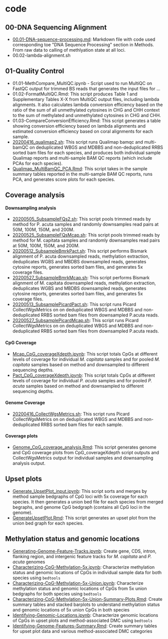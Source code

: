 # code

## 00-DNA Sequencing Alignment
- [00.01-DNA-sequence-processing.md](00.01-DNA-sequence-processing.md): Markdown file with code used corresponding toe "DNA Sequence Processing" section in Methods. From raw data to calling of methlyation state at all loci.
- 00.02-lambda-alignment.sh



## 01-Quality Control
- 01.01-MethCompare_MultiQC.ipynb - Script used to run MultiQC on FastQC output for trimmed BS reads that generates the input files for ...
- 01.02-FormatMultiQC.Rmd:  This script produces Table 1 and Supplementary Tables X-X from MultiQC output files, including lambda alignments. It also calculates lambda conversion efficiency based on the ratio of the sum of all unmethylated cytosines in CHG and CHH context to the sum of methylated and unmethylated cytosines in CHG and CHH.
- 01.03-CompareConversionEfficiency.Rmd:  This script generates a table showing conversion efficiency based on lambda alignments and estimated conversion efficiency based on coral alignments for each sample.
- [20200416_qualimap2.sh](https://github.com/hputnam/Meth_Compare/blob/master/scripts/20200416_qualimap2.sh):  This script runs Qualimap bamqc and multi-bamQC on deduplicated WBGS and MDBBS and non-deduplicated RRBS sorted bam files for each species, and produces both individual sample Qualimap reports and multi-sample BAM QC reports (which include PCAs for each species).
- [Qualimap\_MultiBamQC\_PCA.Rmd](https://github.com/hputnam/Meth_Compare/blob/master/analyses/Coverage_analysis/Qualimap_MultiBamQC_PCA.Rmd):  This script takes in the sample summary tables reported in the multi-sample BAM QC reports, runs PCA, and generates score plots for each species.

## Coverage analysis

#### Downsampling analysis
- [20200505_SubsampleFQs2.sh](https://github.com/hputnam/Meth_Compare/blob/master/scripts/20200505_SubsampleFQs2.sh):  This script pools trimmed reads by method for P. acuta samples and randomly downsamples read pairs at 50M, 100M, 150M, and 200M.
- [20200525_SubsampleFQsMcap.sh](https://github.com/hputnam/Meth_Compare/blob/master/scripts/20200525_SubsampleFQsMcap.sh):  This script pools trimmed reads by method for M. capitata samples and randomly downsamples read pairs at 50M, 100M, 150M, and 200M.
- [20200512_SubsampleBmrkPact.sh](https://github.com/hputnam/Meth_Compare/blob/master/scripts/20200512_SubsampleBmrkPact.sh):  This script performs Bismark alignment of P. acuta downsampled reads, methylation extraction, deduplicates WGBS and MBDBS downsampled reads, generates cytosine reports, generates sorted bam files, and generates 5x coverage files.
- [20200527_SubsampleBmrkMcap.sh](https://github.com/hputnam/Meth_Compare/blob/master/scripts/20200527_SubsampleBmrkMcap.sh):  This script performs Bismark alignment of M. capitata downsampled reads, methylation extraction, deduplicates WGBS and MBDBS downsampled reads, generates cytosine reports, generates sorted bam files, and generates 5x coverage files.
- [20200513_SubsamplePicardPact.sh](https://github.com/hputnam/Meth_Compare/blob/master/scripts/20200513_SubsamplePicardPact.sh):  This script runs Picard CollectWgsMetrics on on deduplicated WBGS and MDBBS and non-deduplicated RRBS sorted bam files from downsampled P.acuta reads.
- [20200527_SubsamplePicardMcap.sh](https://github.com/hputnam/Meth_Compare/blob/master/scripts/20200527_SubsamplePicardMcap.sh):  This script runs Picard CollectWgsMetrics on on deduplicated WBGS and MDBBS and non-deduplicated RRBS sorted bam files from downsampled P.acuta reads.

#### CpG Coverage
- [Mcap\_CpG\_coverageXdepth.ipynb](https://github.com/hputnam/Meth_Compare/blob/master/scripts/Mcap_CpG_coverageXdepth.ipynb):  This script totals CpGs at different levels of coverage for individual _M. capitata_ samples and for pooled _M. capitata_ samples based on method and downsampled to different sequencing depths.
- [Pact\_CpG\_coverageXdepth.ipynb](https://github.com/hputnam/Meth_Compare/blob/master/scripts/Pact_CpG_coverageXdepth.ipynb):  This script totals CpGs at different levels of coverage for individual _P. acuta_ samples and for pooled _P. acuta_ samples based on method and downsampled to different sequencing depths.

#### Genome Coverage
- [20200416_CollectWgsMetrics.sh](https://github.com/hputnam/Meth_Compare/blob/master/scripts/20200416_CollectWgsMetrics.sh):  This script runs Picard CollectWgsMetrics on on deduplicated WBGS and MDBBS and non-deduplicated RRBS sorted bam files for each sample.

#### Coverage plots
- [Genome\_CpG\_coverage_analysis.Rmd](https://github.com/hputnam/Meth_Compare/blob/master/analyses/Coverage_analysis/Genome_CpG_coverage_analysis.Rmd):  This script generates genome and CpG coverage plots from CpG_coverageXdepth script outputs and CollectWgsMetrics output for individual samples and downsampling analysis output.


## Upset plots
- [Generate\_UpsetPlot\_input.ipynb](https://github.com/hputnam/Meth_Compare/blob/master/scripts/Generate_UpsetPlot_input.ipynb):  This script sorts and merges by method sample bedgraphs of CpG loci with 5x coverage for each species. It then generates a union bed file for each species from merged begraphs, and genome CpG bedgraph (contains all CpG loci in the genome).
- [GenerateUpsetPlot.Rmd](https://github.com/hputnam/Meth_Compare/blob/master/scripts/GenerateUpsetPlot.Rmd):  This script generates an upset plot from the union bed graph for each species.

## Methylation status and genomic locations

- [Generating-Genome-Feature-Tracks.ipynb](https://github.com/hputnam/Meth_Compare/blob/master/scripts/Generating-Genome-Feature-Tracks.ipynb): Create gene, CDS, intron, flanking region, and intergenic feature tracks for *M. capitata* and *P. acuta* genomes
- [Characterizing-CpG-Methylation-5x.ipynb](https://github.com/hputnam/Meth_Compare/blob/master/scripts/Characterizing-CpG-Methylation-5x.ipynb): Characterize methylation status and genomic locations of CpGs in individual sample data for both species using `bedtools`
- [Characterizing-CpG-Methylation-5x-Union.ipynb](https://github.com/hputnam/Meth_Compare/blob/master/scripts/Characterizing-CpG-Methylation-5x-Union.ipynb): Characterize methylation status and genomic locations of CpGs from 5x union bedgraphs for both species using `bedtools`
- [Characterizing-CpG-Methylation-5x-Union-Summary-Plots.Rmd](https://github.com/hputnam/Meth_Compare/blob/master/scripts/Characterizing-CpG-Methylation-5x-Union-Summary-Plots.Rmd): Create summary tables and stacked barplots to understand methylation status and genomic locations of 5x union CpGs in both species
- [Identifying-Genomic-Locations.ipynb](https://github.com/hputnam/Meth_Compare/blob/master/scripts/Identifying-Genomic-Locations.ipynb): Characterize genomic locations of CpGs in upset plots and method-associated DMC using `bedtools`
- [Identifying-Genome-Features-Summary.Rmd](https://github.com/hputnam/Meth_Compare/blob/master/scripts/Identifying-Genome-Features-Summary.Rmd): Create summary tables for upset plot data and various method-associated DMC categories
